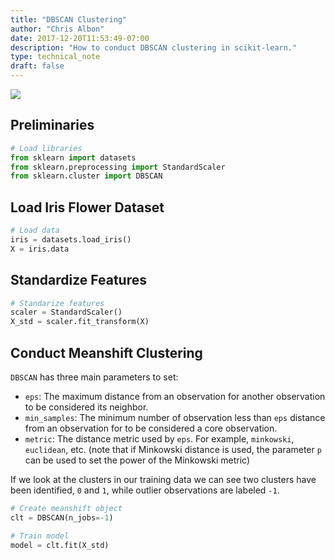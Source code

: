 ```yaml
---
title: "DBSCAN Clustering"
author: "Chris Albon"
date: 2017-12-20T11:53:49-07:00
description: "How to conduct DBSCAN clustering in scikit-learn."
type: technical_note
draft: false
---
```

<a alt="DBSCAN Clustering" href="https://machinelearningflashcards.com">
    <img src="/images/machine_learning_flashcards/DBSCAN_print.png" class="flashcard center-block">
</a>

## Preliminaries


```python
# Load libraries
from sklearn import datasets
from sklearn.preprocessing import StandardScaler
from sklearn.cluster import DBSCAN
```

## Load Iris Flower Dataset


```python
# Load data
iris = datasets.load_iris()
X = iris.data
```

## Standardize Features


```python
# Standarize features
scaler = StandardScaler()
X_std = scaler.fit_transform(X)
```

## Conduct Meanshift Clustering

`DBSCAN` has three main parameters to set:

- `eps`: The maximum distance from an observation for another observation to be considered its neighbor.
- `min_samples`: The minimum number of observation less than `eps` distance from an observation for to be considered a core observation.
- `metric`: The distance metric used by `eps`. For example, `minkowski`, `euclidean`, etc. (note that if Minkowski distance is used, the parameter `p` can be used to set the power of the Minkowski metric)

If we look at the clusters in our training data we can see two clusters have been identified, `0` and `1`, while outlier observations are labeled `-1`.


```python
# Create meanshift object
clt = DBSCAN(n_jobs=-1)

# Train model
model = clt.fit(X_std)
```
